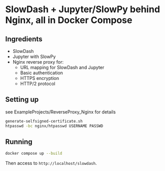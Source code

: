 # SlowDash + Jupyter/SlowPy behind Nginx, all in Docker Compose

## Ingredients
- SlowDash
- Jupyter with SlowPy
- Nginx reverse proxy for:
  - URL mapping for SlowDash and Jupyter
  - Basic authentication
  - HTTPS encryption
  - HTTP/2 protocol


## Setting up
see ExampleProjects/ReverseProxy_Nginx for details

```bash
generate-selfsigned-certificate.sh
htpasswd -bc nginx/htpasswd USERNAME PASSWD
```

## Running
```bash
docker compose up --build
```

Then access to `http://localhost/slowdash`.
